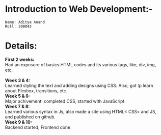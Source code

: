 # Introduction to Web Development:-
```
Name: Aditya Anand
Roll: 200043
```
# Details:
<b>First 2 weeks:</b>
<br>
Had an exposure of basics HTML codes and its various tags, like, div, img, etc,
<br>
<br>
<b>Week 3 & 4:</b>
<br>
Learned styling the text and adding designs using CSS. Also, got tp learn about Flexbox, transitions, etc.
<br>
<b>Week 5 & 6:</b>
<br>
Major achivement: completed CSS, started with JavaScript.
<br>
<b>Week 7 & 8:</b>
<br>
Learned various syntax in Js, also made a site using HTML< CSS< and JS, and published on github.
<br>
<b>Week 9 & 10:</b>
<br>
Backend started, Frontend done.
<br>
